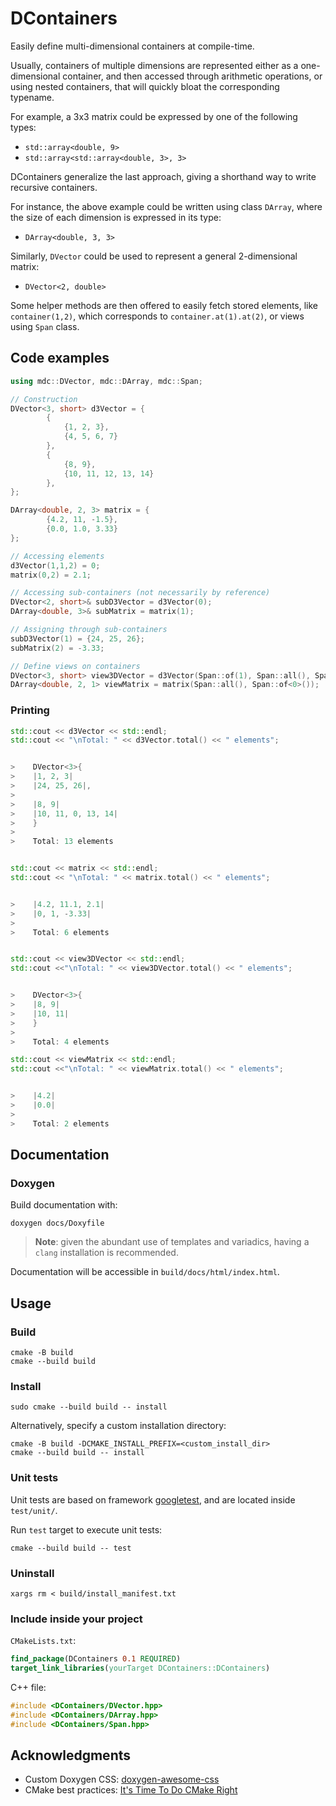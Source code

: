 # DContainers

Easily define multi-dimensional containers at compile-time.

Usually, containers of multiple dimensions are represented either as a one-dimensional container, and then accessed through arithmetic operations, or using nested containers, that will quickly bloat the corresponding typename.

For example, a 3x3 matrix could be expressed by one of the following types:
- `std::array<double, 9>`
- `std::array<std::array<double, 3>, 3>`

DContainers generalize the last approach, giving a shorthand way to write recursive containers.

For instance, the above example could be written using class `DArray`, where the size of each dimension is expressed in its type:
- `DArray<double, 3, 3>`

Similarly, `DVector` could be used to represent a general 2-dimensional matrix:
- `DVector<2, double>`

Some helper methods are then offered to easily fetch stored elements, like `container(1,2)`, which corresponds to `container.at(1).at(2)`, or views using `Span` class.

## Code examples

```c++
using mdc::DVector, mdc::DArray, mdc::Span;

// Construction
DVector<3, short> d3Vector = {
        {
            {1, 2, 3},
            {4, 5, 6, 7}
        },
        {
            {8, 9},
            {10, 11, 12, 13, 14}
        },
};

DArray<double, 2, 3> matrix = {
        {4.2, 11, -1.5},
        {0.0, 1.0, 3.33}
};

// Accessing elements
d3Vector(1,1,2) = 0;
matrix(0,2) = 2.1;

// Accessing sub-containers (not necessarily by reference)
DVector<2, short>& subD3Vector = d3Vector(0);
DArray<double, 3>& subMatrix = matrix(1);

// Assigning through sub-containers
subD3Vector(1) = {24, 25, 26};
subMatrix(2) = -3.33;

// Define views on containers
DVector<3, short> view3DVector = d3Vector(Span::of(1), Span::all(), Span::of(0,1));
DArray<double, 2, 1> viewMatrix = matrix(Span::all(), Span::of<0>());
```

### Printing
```c++
std::cout << d3Vector << std::endl;
std::cout << "\nTotal: " << d3Vector.total() << " elements";


>    DVector<3>{
>    |1, 2, 3|
>    |24, 25, 26|,
>    
>    |8, 9|
>    |10, 11, 0, 13, 14|
>    }
>
>    Total: 13 elements


std::cout << matrix << std::endl;
std::cout << "\nTotal: " << matrix.total() << " elements";


>    |4.2, 11.1, 2.1|
>    |0, 1, -3.33|
>
>    Total: 6 elements


std::cout << view3DVector << std::endl;
std::cout <<"\nTotal: " << view3DVector.total() << " elements";


>    DVector<3>{
>    |8, 9|
>    |10, 11|
>    }
>
>    Total: 4 elements

std::cout << viewMatrix << std::endl;
std::cout <<"\nTotal: " << viewMatrix.total() << " elements";


>    |4.2|
>    |0.0|
>
>    Total: 2 elements
```

## Documentation

### Doxygen

Build documentation with:
```shell
doxygen docs/Doxyfile
```

> **Note**: given the abundant use of templates and variadics, having a `clang` installation is recommended.

Documentation will be accessible in `build/docs/html/index.html`.

## Usage

### Build

```shell
cmake -B build
cmake --build build
```

### Install

```shell
sudo cmake --build build -- install
```

Alternatively, specify a custom installation directory:

```shell
cmake -B build -DCMAKE_INSTALL_PREFIX=<custom_install_dir>
cmake --build build -- install
```

### Unit tests

Unit tests are based on framework [googletest](https://github.com/google/googletest), and are located inside `test/unit/`.

Run `test` target to execute unit tests:

```shell
cmake --build build -- test
```

### Uninstall

```shell
xargs rm < build/install_manifest.txt
```

### Include inside your project

`CMakeLists.txt`:
```cmake
find_package(DContainers 0.1 REQUIRED)
target_link_libraries(yourTarget DContainers::DContainers)
```

C++ file:
```c++
#include <DContainers/DVector.hpp>
#include <DContainers/DArray.hpp>
#include <DContainers/Span.hpp>
```


## Acknowledgments

- Custom Doxygen CSS: [doxygen-awesome-css](https://github.com/jothepro/doxygen-awesome-css)
- CMake best practices: [It's Time To Do CMake Right](https://pabloariasal.github.io/2018/02/19/its-time-to-do-cmake-right/)